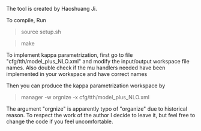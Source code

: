 The tool is created by Haoshuang Ji.

To compile, Run

> source setup.sh

> make

To implement kappa parametrization, first go to file "cfg/tth/model_plus_NLO.xml" and modify the input/output workspace file names. Also double check if the mu handlers needed have been implemented in your workspace and have correct names

Then you can produce the kappa parametrization workspace by

> manager -w orgnize -x cfg/tth/model_plus_NLO.xml

The argument "orgnize" is apparently typo of "organize" due to historical reason. To respect the work of the author I decide to leave it, but feel free to change the code if you feel uncomfortable.
